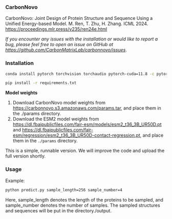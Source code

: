 
###  CarbonNovo
CarbonNovo: Joint Design of Protein Structure and Sequence Using a Unified Energy-based Model. M. Ren, T. Zhu, H. Zhang. ICML 2024. <https://proceedings.mlr.press/v235/ren24e.html> 

*If you encounter any issues with the installation or would like to report a bug, please feel free to open an issue on GitHub at <https://github.com/CarbonMatrixLab/carbonnovo/issues>*.

### Installation
```bash
conda install pytorch torchvision torchaudio pytorch-cuda=11.8 -c pytorch -c nvidia

pip install -r requirements.txt

```
**Model weights**
1. Download CarbonNovo model weights from <https://carbonnovo.s3.amazonaws.com/params.tar>, and place them in the ./params directory.
2. Download the ESM2 model weights from <https://dl.fbaipublicfiles.com/fair-esm/models/esm2_t36_3B_UR50D.pt> and <https://dl.fbaipublicfiles.com/fair-esm/regression/esm2_t36_3B_UR50D-contact-regression.pt>, and place them in the `./params` directory. 

This is a simple, runnable version. We will improve the code and upload the full version shortly.


### Usage
Example:
```bash
python predict.py sample_length=256 sample_number=4
```
Here, sample_length denotes the length of the proteins to be sampled, and sample_number denotes the number of samples. The sampled structures and sequences will be put in the directory./output.

